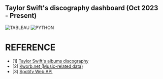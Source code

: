 ## Taylor Swift's discography dashboard (Oct 2023 - Present)
![TABLEAU](https://img.shields.io/badge/Tableau-E97627?style=for-the-badge&logo=Tableau&logoColor=white) ![PYTHON](https://img.shields.io/badge/Python-FFD43B?style=for-the-badge&logo=python&logoColor=blue)

# REFERENCE
- [1] [Taylor Swift's albums discography](https://en.wikipedia.org/wiki/Taylor_Swift_albums_discography)
- [2] [Kworb.net (Music-related data)](https://kworb.net/)
- [3] [Spotify Web API](https://developer.spotify.com/documentation/web-api)
